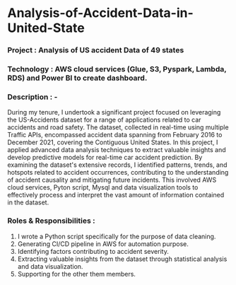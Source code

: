 # Analysis-of-Accident-Data-in-United-State

### Project : Analysis of US accident Data of 49 states 

### Technology : AWS cloud services (Glue, S3, Pyspark, Lambda, RDS) and Power BI to create dashboard.

### Description : - 
During my tenure, I undertook a significant project focused on leveraging the US-Accidents dataset for a range of applications related to car accidents and road safety. The dataset, collected in real-time using multiple Traffic APIs, encompassed accident data spanning from February 2016 to December 2021, covering the Contiguous United States. In this project, I applied advanced data analysis techniques to extract valuable insights and develop predictive models for real-time car accident prediction. By examining the dataset's extensive records, I identified patterns, trends, and hotspots related to accident occurrences, contributing to the understanding of accident causality and mitigating future incidents. This involved AWS cloud services, Pyton script, Mysql and data visualization tools to effectively process and interpret the vast amount of information contained in the dataset.

### Roles & Responsibilities :
1) I wrote a Python script specifically for the purpose of data cleaning.
2) Generating CI/CD pipeline in AWS for automation purpose.
3) Identifying factors contributing to accident severity.
4) Extracting valuable insights from the dataset through statistical analysis and data visualization.
5) Supporting for the other them members.
